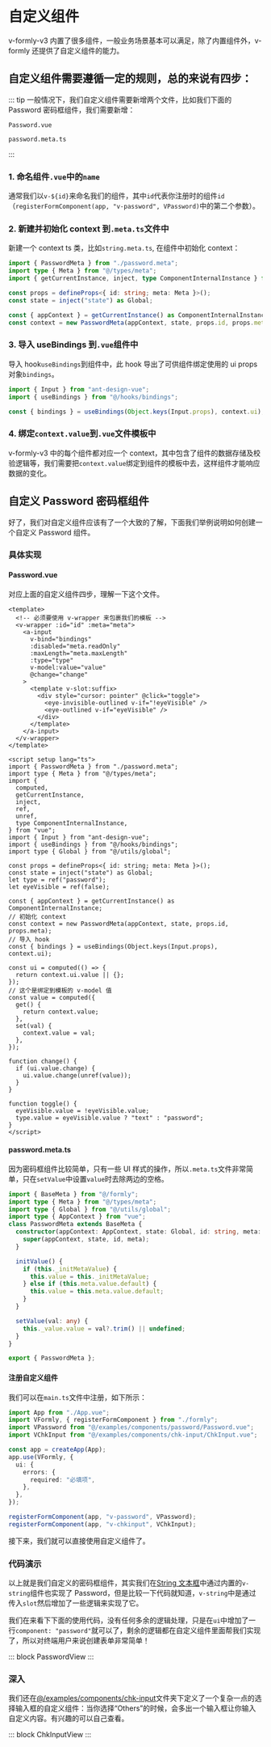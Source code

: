 # 自定义组件

v-formly-v3 内置了很多组件，一般业务场景基本可以满足，除了内置组件外，v-formly 还提供了自定义组件的能力。

## 自定义组件需要遵循一定的规则，总的来说有四步：

::: tip
一般情况下，我们自定义组件需要新增两个文件，比如我们下面的 Password 密码框组件，我们需要新增：

`Password.vue`

`password.meta.ts`

:::

### 1. 命名组件`.vue`中的`name`

通常我们以`v-${id}`来命名我们的组件，其中`id`代表你注册时的组件`id`（`registerFormComponent(app, "v-password", VPassword)`中的第二个参数）。

### 2. 新建并初始化 context 到`.meta.ts`文件中

新建一个 context ts 类，比如`string.meta.ts`, 在组件中初始化 context：

```ts
import { PasswordMeta } from "./password.meta";
import type { Meta } from "@/types/meta";
import { getCurrentInstance, inject, type ComponentInternalInstance } from "vue";

const props = defineProps<{ id: string; meta: Meta }>();
const state = inject("state") as Global;

const { appContext } = getCurrentInstance() as ComponentInternalInstance;
const context = new PasswordMeta(appContext, state, props.id, props.meta);
```

### 3. 导入 useBindings  到`.vue`组件中

导入 hook`useBindings`到组件中，此 hook 导出了可供组件绑定使用的 ui props 对象`bindings`。

```ts
import { Input } from "ant-design-vue";
import { useBindings } from "@/hooks/bindings";

const { bindings } = useBindings(Object.keys(Input.props), context.ui);
```

### 4. 绑定`context.value`到`.vue`文件模板中

v-formly-v3 中的每个组件都对应一个 context，其中包含了组件的数据存储及校验逻辑等，我们需要把`context.value`绑定到组件的模板中去，这样组件才能响应数据的变化。

## 自定义 Password 密码框组件

好了，我们对自定义组件应该有了一个大致的了解，下面我们举例说明如何创建一个自定义 Password 组件。

### 具体实现

#### Password.vue

对应上面的自定义组件四步，理解一下这个文件。

```vue
<template>
  <!-- 必须要使用 v-wrapper 来包裹我们的模板 -->
  <v-wrapper :id="id" :meta="meta">
    <a-input
      v-bind="bindings"
      :disabled="meta.readOnly"
      :maxLength="meta.maxLength"
      :type="type"
      v-model:value="value"
      @change="change"
    >
      <template v-slot:suffix>
        <div style="cursor: pointer" @click="toggle">
          <eye-invisible-outlined v-if="!eyeVisible" />
          <eye-outlined v-if="eyeVisible" />
        </div>
      </template>
    </a-input>
  </v-wrapper>
</template>

<script setup lang="ts">
import { PasswordMeta } from "./password.meta";
import type { Meta } from "@/types/meta";
import {
  computed,
  getCurrentInstance,
  inject,
  ref,
  unref,
  type ComponentInternalInstance,
} from "vue";
import { Input } from "ant-design-vue";
import { useBindings } from "@/hooks/bindings";
import type { Global } from "@/utils/global";

const props = defineProps<{ id: string; meta: Meta }>();
const state = inject("state") as Global;
let type = ref("password");
let eyeVisible = ref(false);

const { appContext } = getCurrentInstance() as ComponentInternalInstance;
// 初始化 context
const context = new PasswordMeta(appContext, state, props.id, props.meta);
// 导入 hook
const { bindings } = useBindings(Object.keys(Input.props), context.ui);

const ui = computed(() => {
  return context.ui.value || {};
});
// 这个是绑定到模板的 v-model 值
const value = computed({
  get() {
    return context.value;
  },
  set(val) {
    context.value = val;
  },
});

function change() {
  if (ui.value.change) {
    ui.value.change(unref(value));
  }
}

function toggle() {
  eyeVisible.value = !eyeVisible.value;
  type.value = eyeVisible.value ? "text" : "password";
}
</script>
```

#### password.meta.ts

因为密码框组件比较简单，只有一些 UI 样式的操作，所以`.meta.ts`文件非常简单，只在`setValue`中设置`value`时去除两边的空格。

```ts
import { BaseMeta } from "@/formly";
import type { Meta } from "@/types/meta";
import type { Global } from "@/utils/global";
import type { AppContext } from "vue";
class PasswordMeta extends BaseMeta {
  constructor(appContext: AppContext, state: Global, id: string, meta: Meta) {
    super(appContext, state, id, meta);
  }

  initValue() {
    if (this._initMetaValue) {
      this.value = this._initMetaValue;
    } else if (this.meta.value.default) {
      this.value = this.meta.value.default;
    }
  }

  setValue(val: any) {
    this._value.value = val?.trim() || undefined;
  }
}

export { PasswordMeta };
```

#### 注册自定义组件

我们可以在`main.ts`文件中注册，如下所示：

```ts
import App from "./App.vue";
import VFormly, { registerFormComponent } from "./formly";
import VPassword from "@/examples/components/password/Password.vue";
import VChkInput from "@/examples/components/chk-input/ChkInput.vue";

const app = createApp(App);
app.use(VFormly, {
  ui: {
    errors: {
      required: "必填项",
    },
  },
});

registerFormComponent(app, "v-password", VPassword);
registerFormComponent(app, "v-chkinput", VChkInput);
```

接下来，我们就可以直接使用自定义组件了。

### 代码演示

以上就是我们自定义的密码框组件，其实我们在[String 文本框](/zh/components/string.md)中通过内置的`v-string`组件也实现了 Password，但是比较一下代码就知道，`v-string`中是通过传入`slot`然后增加了一些逻辑来实现了它。

我们在来看下下面的使用代码，没有任何多余的逻辑处理，只是在`ui`中增加了一行`component: "password"`就可以了，剩余的逻辑都在自定义组件里面帮我们实现了，所以对终端用户来说创建表单非常简单！

::: block
PasswordView
:::

### 深入

我们还在[@/examples/components/chk-input](https://github.com/KevinZhang19870314/v-formly-v3/tree/main/src/examples/components/chk-input)文件夹下定义了一个复杂一点的选择输入框的自定义组件：当你选择“Others”的时候，会多出一个输入框让你输入自定义内容。有兴趣的可以自己查看。

::: block
ChkInputView
:::
